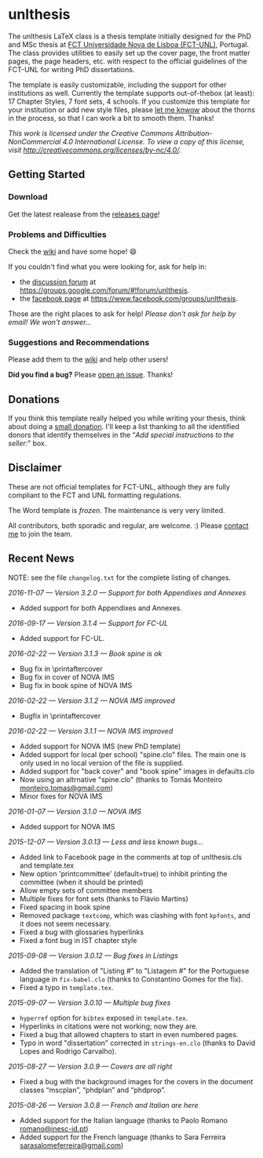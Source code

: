 # unlthesis

The unlthesis LaTeX class is a thesis template initially designed for the PhD and MSc thesis at [FCT Universidade Nova de Lisboa (FCT-UNL)](http://www.fct.unl.pt), Portugal. The class provides utilities to easily set up the cover page, the front matter pages, the page headers, etc. with respect to the official guidelines of the FCT-UNL for writing PhD dissertations.

The template is easily customizable, including the support for other institutions as well. Currently the template supports out-of-thebox (at least): 17 Chapter Styles, 7 font sets, 4 schools.  If you customize this template for your institution or add new style files, please [let me knwow](http://docentes.fct.unl.pt/joao-lourenco) about the thorns in the process, so that I can work a bit to smooth them.  Thanks!

*This work is licensed under the Creative Commons Attribution-NonCommercial 4.0 International License. To view a copy of this license, visit http://creativecommons.org/licenses/by-nc/4.0/.*


## Getting Started

### Download

Get the latest realease from the [releases page](https://github.com/joaomlourenco/unlthesis/releases)!

### Problems and Difficulties

Check the [wiki](https://github.com/joaomlourenco/unlthesis/wiki) and have some hope! :smile:

If you couldn't find what you were looking for, ask for help in:

* the [discussion forum](https://groups.google.com/forum/#!forum/unlthesis) at https://groups.google.com/forum/#!forum/unlthesis. 
* the [facebook page](https://www.facebook.com/groups/unlthesis/) at https://www.facebook.com/groups/unlthesis.

Those are the right places to ask for help!  *Please don't ask for help by email! We won't answer…*

### Suggestions and Recommendations

Please add them to the [wiki](https://github.com/joaomlourenco/unlthesis/wiki) and help other users!

**Did you find a bug?**  Please [open an issue](https://github.com/joaomlourenco/unlthesis/issues). Thanks!

## Donations

If you think this template really helped you while writing your thesis, think about doing a [small donation](https://www.paypal.com/cgi-bin/webscr?cmd=_s-xclick&hosted_button_id=KTPG2K2AHCRAW). I'll keep a list thanking to all the identified donors that identify themselves in the “*Add special instructions to the seller:*” box.

## Disclaimer

These are not official templates for FCT-UNL, although they are fully compliant to the FCT and UNL formatting regulations.

The Word template is *frozen*.  The maintenance is very very limited.

All contributors, both sporadic and regular, are welcome. :) Please [contact me](http://docentes.fct.unl.pt/joao-lourenco) to join the team.

## Recent News

NOTE: see the file `changelog.txt` for the complete listing of changes.

*2016-11-07 — Version 3.2.0 — Support for both Appendixes and Annexes*
+ Added support for both Appendixes and Annexes.

*2016-09-17 — Version 3.1.4 — Support for FC-UL*
+ Added support for FC-UL.

*2016-02-22 — Version 3.1.3 — Book spine is ok*
+ Bug fix in \printaftercover
+ Bug fix in cover of NOVA IMS
+ Bug fix in book spine of NOVA IMS

*2016-02-22 — Version 3.1.2 — NOVA IMS improved*
+ Bugfix in \printaftercover

*2016-02-22 — Version 3.1.1 — NOVA IMS improved*
+ Added support for NOVA IMS (new PhD template)
+ Added support for local (per school) "spine.clo" files. The main one is only used in no local version of the file is supplied.
+ Added support for "back cover" and "book spine" images in defaults.clo
+ Now using an altrnative "spine.clo" (thanks to Tomás Monteiro <monteiro.tomas@gmail.com>)
+ Minor fixes for NOVA IMS

*2016-01-07 — Version 3.1.0 — NOVA IMS*
+ Added support for NOVA IMS

*2015-12-07 — Version 3.0.13 — Less and less known bugs…*
+ Added link to Facebook page in the comments at top of unlthesis.cls and template.tex
+ New option 'printcommittee' (default=true) to inhibit printing the committee (when it should be printed)
+ Allow empty sets of committee members
+ Multiple fixes for font sets (thanks to Flávio Martins)
+ Fixed spacing in book spine
+ Removed package `textcomp`, which was clashing with font `kpfonts`, and it does not seem necessary.
+ Fixed a bug with glossaries hyperlinks
+ Fixed a font bug in IST chapter style

*2015-09-08 — Version 3.0.12 — Bug fixes in Listings*
+ Added the translation of "Listing #" to "Listagem #" for the Portuguese language in `fix-babel.clo` (thanks to Constantino Gomes for the fix).
+ Fixed a typo in `template.tex`.

*2015-09-07 — Version 3.0.10 — Multiple bug fixes*
+ `hyperref` option for `bibtex` exposed in `template.tex`.
+ Hyperlinks in citations were not working; now they are.
+ Fixed a bug that allowed chapters to start in even numbered pages.
+ Typo in word "dissertation" corrected in `strings-en.clo` (thanks to David Lopes and Rodrigo Carvalho).

*2015-08-27 — Version 3.0.9 — Covers are all right*
+ Fixed a bug with the background images for the covers in the document classes “mscplan”, “phdplan” and “phdprop”.

*2015-08-26 — Version 3.0.8 — French and Italian are here*
+ Added support for the Italian language (thanks to Paolo Romano <romano@inesc-id.pt>)
+ Added support for the French language (thanks to Sara Ferreira <sarasalomeferreira@gmail.com>)
